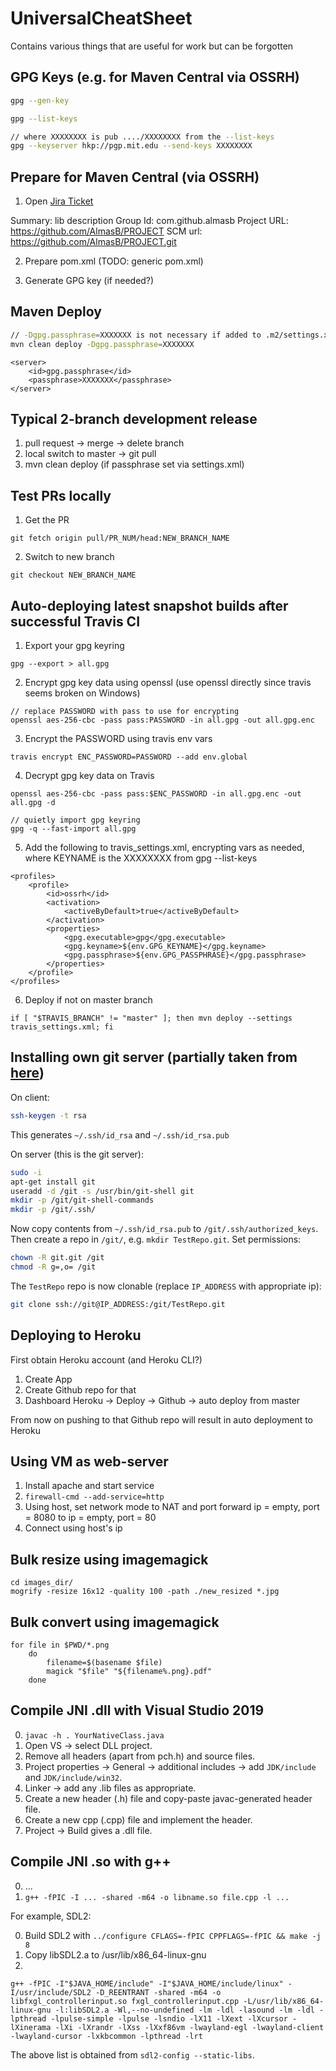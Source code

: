 # UniversalCheatSheet
Contains various things that are useful for work but can be forgotten

## GPG Keys (e.g. for Maven Central via OSSRH)

```bash
gpg --gen-key

gpg --list-keys

// where XXXXXXXX is pub ..../XXXXXXXX from the --list-keys
gpg --keyserver hkp://pgp.mit.edu --send-keys XXXXXXXX
```

## Prepare for Maven Central (via OSSRH)

1. Open [Jira Ticket](https://issues.sonatype.org/secure/CreateIssue.jspa?issuetype=21&pid=10134)

Summary: lib description
Group Id: com.github.almasb
Project URL: https://github.com/AlmasB/PROJECT
SCM url: https://github.com/AlmasB/PROJECT.git

2. Prepare pom.xml (TODO: generic pom.xml)

3. Generate GPG key (if needed?)

## Maven Deploy

```bash
// -Dgpg.passphrase=XXXXXXX is not necessary if added to .m2/settings.xml as shown below
mvn clean deploy -Dgpg.passphrase=XXXXXXX
```

```
<server>
    <id>gpg.passphrase</id>
    <passphrase>XXXXXXX</passphrase>
</server>
```

## Typical 2-branch development release

1. pull request -> merge -> delete branch
2. local switch to master -> git pull
3. mvn clean deploy (if passphrase set via settings.xml)

## Test PRs locally

1. Get the PR

```
git fetch origin pull/PR_NUM/head:NEW_BRANCH_NAME
```

2. Switch to new branch

```
git checkout NEW_BRANCH_NAME
```

## Auto-deploying latest snapshot builds after successful Travis CI

1. Export your gpg keyring

```
gpg --export > all.gpg
```

2. Encrypt gpg key data using openssl (use openssl directly since travis seems broken on Windows)

```
// replace PASSWORD with pass to use for encrypting 
openssl aes-256-cbc -pass pass:PASSWORD -in all.gpg -out all.gpg.enc
```

3. Encrypt the PASSWORD using travis env vars

```
travis encrypt ENC_PASSWORD=PASSWORD --add env.global
```

4. Decrypt gpg key data on Travis

```
openssl aes-256-cbc -pass pass:$ENC_PASSWORD -in all.gpg.enc -out all.gpg -d

// quietly import gpg keyring
gpg -q --fast-import all.gpg
```

5. Add the following to travis_settings.xml, encrypting vars as needed,
where KEYNAME is the XXXXXXXX from gpg --list-keys

```
<profiles>
    <profile>
        <id>ossrh</id>
        <activation>
            <activeByDefault>true</activeByDefault>
        </activation>
        <properties>
            <gpg.executable>gpg</gpg.executable>
            <gpg.keyname>${env.GPG_KEYNAME}</gpg.keyname>
            <gpg.passphrase>${env.GPG_PASSPHRASE}</gpg.passphrase>
        </properties>
    </profile>
</profiles>
```

6. Deploy if not on master branch

```
if [ "$TRAVIS_BRANCH" != "master" ]; then mvn deploy --settings travis_settings.xml; fi
```

## Installing own git server (partially taken from [here](https://blog.jixee.me/how-to-migrate-from-github-to-a-self-hosted-repository/))

On client:

```bash
ssh-keygen -t rsa
```

This generates `~/.ssh/id_rsa` and `~/.ssh/id_rsa.pub`

On server (this is the git server):

```bash
sudo -i
apt-get install git
useradd -d /git -s /usr/bin/git-shell git
mkdir -p /git/git-shell-commands
mkdir -p /git/.ssh/
```

Now copy contents from `~/.ssh/id_rsa.pub` to `/git/.ssh/authorized_keys`.
Then create a repo in `/git/`, e.g. `mkdir TestRepo.git`.
Set permissions:

```bash
chown -R git.git /git
chmod -R g=,o= /git
```

The `TestRepo` repo is now clonable (replace `IP_ADDRESS` with appropriate ip):

```bash
git clone ssh://git@IP_ADDRESS:/git/TestRepo.git
```

## Deploying to Heroku

First obtain Heroku account (and Heroku CLI?)

1. Create App
2. Create Github repo for that
3. Dashboard Heroku -> Deploy -> Github -> auto deploy from master

From now on pushing to that Github repo will result in auto deployment to Heroku

## Using VM as web-server

1. Install apache and start service
2. `firewall-cmd --add-service=http`
3. Using host, set network mode to NAT and port forward ip = empty, port = 8080 to ip = empty, port = 80
4. Connect using host's ip

## Bulk resize using imagemagick

```
cd images_dir/
mogrify -resize 16x12 -quality 100 -path ./new_resized *.jpg
```

## Bulk convert using imagemagick

```
for file in $PWD/*.png
    do
        filename=$(basename $file)
        magick "$file" "${filename%.png}.pdf"
    done
```

## Compile JNI .dll with Visual Studio 2019

0. `javac -h . YourNativeClass.java`
1. Open VS -> select DLL project.
2. Remove all headers (apart from pch.h) and source files.
3. Project properties -> General -> additional includes -> add `JDK/include` and `JDK/include/win32`.
4. Linker -> add any .lib files as appropriate.
5. Create a new header (.h) file and copy-paste javac-generated header file.
6. Create a new cpp (.cpp) file and implement the header.
7. Project -> Build gives a .dll file.

## Compile JNI .so with g++

0. ...
1. `g++ -fPIC -I ... -shared -m64 -o libname.so file.cpp -l ...`

For example, SDL2:

0. Build SDL2 with `../configure CFLAGS=-fPIC CPPFLAGS=-fPIC && make -j 8`
1. Copy libSDL2.a to /usr/lib/x86_64-linux-gnu
2. 

```
g++ -fPIC -I"$JAVA_HOME/include" -I"$JAVA_HOME/include/linux" -I/usr/include/SDL2 -D_REENTRANT -shared -m64 -o libfxgl_controllerinput.so fxgl_controllerinput.cpp -L/usr/lib/x86_64-linux-gnu -l:libSDL2.a -Wl,--no-undefined -lm -ldl -lasound -lm -ldl -lpthread -lpulse-simple -lpulse -lsndio -lX11 -lXext -lXcursor -lXinerama -lXi -lXrandr -lXss -lXxf86vm -lwayland-egl -lwayland-client -lwayland-cursor -lxkbcommon -lpthread -lrt
```

The above list is obtained from `sdl2-config --static-libs`.
